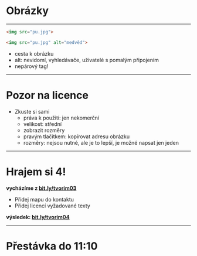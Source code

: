 <!-- .slide: data-state="c-slide-inter" -->

# Obrázky

---

```html
<img src="pu.jpg">
```
<!-- .element: class="c-text-lg fragment fade-out" contenteditable="true" -->

```html
<img src="pu.jpg" alt="medvěd">
```
<!-- .element: class="c-text-md fragment current-visible" contenteditable="true" -->

>>>
* cesta k obrázku
* alt: nevidomí, vyhledávače, uživatelé s pomalým připojením
* nepárový tag!

---

# Pozor na licence

>>>
* Zkuste si sami
	* práva k použití: jen nekomerční
	* velikost: střední
	* zobrazit rozměry
	* pravým tlačítkem: kopírovat adresu obrázku
	* rozměry: nejsou nutné, ale je to lepší, je možné napsat jen jeden

---

<!-- .slide: data-state="c-slide-task" -->

# Hrajem si 4!

**vycházíme z [bit.ly/tvorim03](http://bit.ly/tvorim03)**

* Přidej mapu do kontaktu
* Přidej licencí vyžadované texty

**výsledek: [bit.ly/tvorim04](http://bit.ly/tvorim04)** 
<!-- .element: class="c-text-xs" -->

---

<!-- .slide: data-state="c-slide-break" -->

# Přestávka do 11:10
